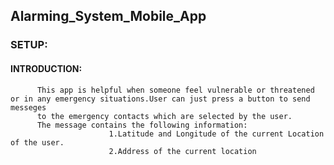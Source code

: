## Alarming_System_Mobile_App
### SETUP:
  #### INTRODUCTION:
          This app is helpful when someone feel vulnerable or threatened or in any emergency situations.User can just press a button to send messeges
          to the emergency contacts which are selected by the user.
          The message contains the following information:
                          1.Latitude and Longitude of the current Location of the user.
                          2.Address of the current location
          
